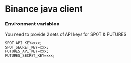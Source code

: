 # Binance java client

### Environment variables
You need to provide 2 sets of API keys for SPOT & FUTURES
```
SPOT_API_KEY=xxx;
SPOT_SECRET_KEY=xxx;
FUTURES_API_KEY=xxx;
FUTURES_SECRET_KEY=xxx;
```